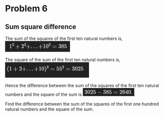 # Problem 6
## Sum square difference

The sum of the squares of the first ten natural numbers is,
![img.png](img.png)

The square of the sum of the first ten natural numbers is,
![img_1.png](img_1.png)

Hence the difference between the sum of the squares of the first ten natural numbers and the square of the sum is ![img_2.png](img_2.png).

Find the difference between the sum of the squares of the first one hundred natural numbers and the square of the sum.